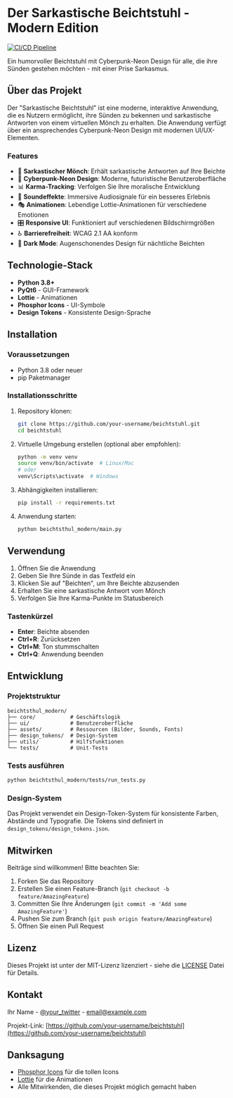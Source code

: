 # Der Sarkastische Beichtstuhl - Modern Edition

[![CI/CD Pipeline](https://github.com/your-username/beichtstuhl/actions/workflows/ci.yml/badge.svg)](https://github.com/your-username/beichtstuhl/actions/workflows/ci.yml)

Ein humorvoller Beichtstuhl mit Cyberpunk-Neon Design für alle, die ihre Sünden gestehen möchten - mit einer Prise Sarkasmus.

## Über das Projekt

Der "Sarkastische Beichtstuhl" ist eine moderne, interaktive Anwendung, die es Nutzern ermöglicht, ihre Sünden zu bekennen und sarkastische Antworten von einem virtuellen Mönch zu erhalten. Die Anwendung verfügt über ein ansprechendes Cyberpunk-Neon Design mit modernen UI/UX-Elementen.

### Features

- 🤖 **Sarkastischer Mönch**: Erhält sarkastische Antworten auf Ihre Beichte
- 🎨 **Cyberpunk-Neon Design**: Moderne, futuristische Benutzeroberfläche
- 📊 **Karma-Tracking**: Verfolgen Sie Ihre moralische Entwicklung
- 🎵 **Soundeffekte**: Immersive Audiosignale für ein besseres Erlebnis
- 🎭 **Animationen**: Lebendige Lottie-Animationen für verschiedene Emotionen
- 🎛️ **Responsive UI**: Funktioniert auf verschiedenen Bildschirmgrößen
- ♿ **Barrierefreiheit**: WCAG 2.1 AA konform
- 🌙 **Dark Mode**: Augenschonendes Design für nächtliche Beichten

## Technologie-Stack

- **Python 3.8+**
- **PyQt6** - GUI-Framework
- **Lottie** - Animationen
- **Phosphor Icons** - UI-Symbole
- **Design Tokens** - Konsistente Design-Sprache

## Installation

### Voraussetzungen

- Python 3.8 oder neuer
- pip Paketmanager

### Installationsschritte

1. Repository klonen:
   ```bash
   git clone https://github.com/your-username/beichtstuhl.git
   cd beichtstuhl
   ```

2. Virtuelle Umgebung erstellen (optional aber empfohlen):
   ```bash
   python -m venv venv
   source venv/bin/activate  # Linux/Mac
   # oder
   venv\Scripts\activate  # Windows
   ```

3. Abhängigkeiten installieren:
   ```bash
   pip install -r requirements.txt
   ```

4. Anwendung starten:
   ```bash
   python beichtsthul_modern/main.py
   ```

## Verwendung

1. Öffnen Sie die Anwendung
2. Geben Sie Ihre Sünde in das Textfeld ein
3. Klicken Sie auf "Beichten", um Ihre Beichte abzusenden
4. Erhalten Sie eine sarkastische Antwort vom Mönch
5. Verfolgen Sie Ihre Karma-Punkte im Statusbereich

### Tastenkürzel

- **Enter**: Beichte absenden
- **Ctrl+R**: Zurücksetzen
- **Ctrl+M**: Ton stummschalten
- **Ctrl+Q**: Anwendung beenden

## Entwicklung

### Projektstruktur

```
beichtsthul_modern/
├── core/           # Geschäftslogik
├── ui/             # Benutzeroberfläche
├── assets/         # Ressourcen (Bilder, Sounds, Fonts)
├── design_tokens/  # Design-System
├── utils/          # Hilfsfunktionen
└── tests/          # Unit-Tests
```

### Tests ausführen

```bash
python beichtsthul_modern/tests/run_tests.py
```

### Design-System

Das Projekt verwendet ein Design-Token-System für konsistente Farben, Abstände und Typografie. Die Tokens sind definiert in `design_tokens/design_tokens.json`.

## Mitwirken

Beiträge sind willkommen! Bitte beachten Sie:

1. Forken Sie das Repository
2. Erstellen Sie einen Feature-Branch (`git checkout -b feature/AmazingFeature`)
3. Committen Sie Ihre Änderungen (`git commit -m 'Add some AmazingFeature'`)
4. Pushen Sie zum Branch (`git push origin feature/AmazingFeature`)
5. Öffnen Sie einen Pull Request

## Lizenz

Dieses Projekt ist unter der MIT-Lizenz lizenziert - siehe die [LICENSE](LICENSE) Datei für Details.

## Kontakt

Ihr Name - [@your_twitter](https://twitter.com/your_twitter) - email@example.com

Projekt-Link: [https://github.com/your-username/beichtstuhl](https://github.com/your-username/beichtstuhl)

## Danksagung

- [Phosphor Icons](https://phosphoricons.com/) für die tollen Icons
- [Lottie](https://lottiefiles.com/) für die Animationen
- Alle Mitwirkenden, die dieses Projekt möglich gemacht haben